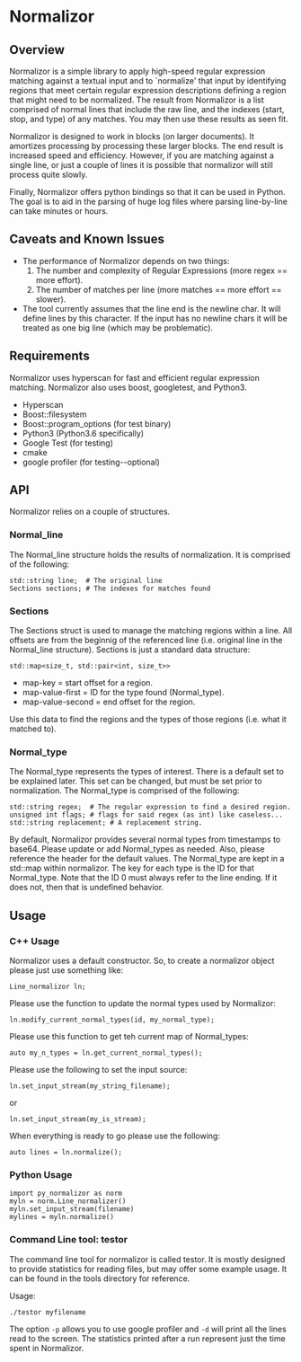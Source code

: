 # Normalizor

## Overview

Normalizor is a simple library to apply high-speed regular
expression matching against a textual input and to `normalize'
that input by identifying regions that meet certain regular
expression descriptions defining a region that might need
to be normalized.  The result from Normalizor is a list comprised of
normal lines that include the raw line, and the indexes (start, stop, and type)
of any matches.  You may then use these results as seen fit.

Normalizor is designed to work in blocks (on larger documents).
It amortizes processing by processing these larger blocks.
The end result is increased speed and efficiency.  However,
if you are matching against a single line, or just a couple of
lines it is possible that normalizor will still process quite slowly.

Finally, Normalizor offers python bindings so that it can be used
in Python.  The goal is to aid in the parsing of huge log files
where parsing line-by-line can take minutes or hours.

## Caveats and Known Issues

* The performance of Normalizor depends on two things:
  1. The number and complexity of Regular Expressions (more regex == more effort).
  2. The number of matches per line (more matches == more effort == slower).
* The tool currently assumes that the line end is the newline char.
  It will define lines by this character.  If the input has no newline chars it will be treated
  as one big line (which may be problematic).
  
## Requirements

Normalizor uses hyperscan for fast and efficient regular
expression matching.  Normalizor also uses boost, googletest,
and Python3.

* Hyperscan
* Boost::filesystem
* Boost::program_options (for test binary)
* Python3 (Python3.6 specifically)
* Google Test (for testing)
* cmake
* google profiler (for testing--optional)

## API

Normalizor relies on a couple of structures.

### Normal_line

The Normal_line structure holds the results of normalization.  It is comprised of the
following:

```
std::string line;  # The original line
Sections sections; # The indexes for matches found
```

### Sections

The Sections struct is used to manage the matching regions within a line.
All offsets are from the beginnig of the referenced line (i.e. original line in the
Normal_line structure).  Sections is just a standard data structure:

```
std::map<size_t, std::pair<int, size_t>>
```

* map-key = start offset for a region.
* map-value-first = ID for the type found (Normal_type).
* map-value-second = end offset for the region.

Use this data to find the regions and the types of those regions (i.e. what it matched to).

### Normal_type

The Normal_type represents the types of interest.  There is a default set to be explained
later.  This set can be changed, but must be set prior to normalization.  The Normal_type
is comprised of the following:

```
std::string regex;  # The regular expression to find a desired region.
unsigned int flags; # flags for said regex (as int) like caseless...
std::string replacement; # A replacement string.
```

By default, Normalizor provides several normal types from timestamps to base64.
Please update or add Normal_types as needed.  Also, please reference the header
for the default values.  The Normal_type are kept in a std::map within normalizor.
The key for each type is the ID for that Normal_type.  Note that the ID 0 must always
refer to the line ending.  If it does not, then that is undefined behavior.

## Usage

### C++ Usage

Normalizor uses a default constructor.  So, to create a normalizor object please just
use something like:

```
Line_normalizor ln;
```

Please use the function to update the normal types used by Normalizor:

```
ln.modify_current_normal_types(id, my_normal_type);
```

Please use this function to get teh current map of Normal_types:

```
auto my_n_types = ln.get_current_normal_types();
```

Please use the following to set the input source:

```
ln.set_input_stream(my_string_filename);
```

or

```
ln.set_input_stream(my_is_stream);
```

When everything is ready to go please use the following:

```
auto lines = ln.normalize();
```

### Python Usage

```
import py_normalizor as norm
myln = norm.Line_normalizer()
myln.set_input_stream(filename)
mylines = myln.normalize()
```

### Command Line tool: testor

The command line tool for normalizor is called testor.
It is mostly designed to provide statistics for reading files, but may offer some example
usage.  It can be found in the tools directory for reference.

Usage:

```
./testor myfilename
```

The option `-p` allows you to use google profiler and `-d` will print all the lines read to the screen.
The statistics printed after a run represent just the time spent in Normalizor.
